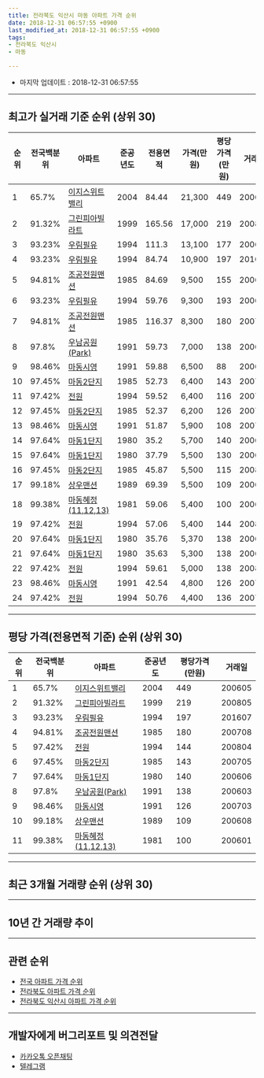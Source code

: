 ```yaml
---
title: 전라북도 익산시 마동 아파트 가격 순위
date: 2018-12-31 06:57:55 +0900
last_modified_at: 2018-12-31 06:57:55 +0900
tags:
- 전라북도 익산시
- 마동

---
```


* 마지막 업데이트 : 2018-12-31 06:57:55

---

## 최고가 실거래 기준 순위 (상위 30)


|순위|전국백분위|아파트|준공년도|전용면적|가격(만원)|평당가격(만원)|거래일|
|---|---|---|---|---|---|---|---|
|1|65.7%|[이지스위트밸리](https://search.naver.com/search.naver?query=%EC%A0%84%EB%9D%BC%EB%B6%81%EB%8F%84+%EC%9D%B5%EC%82%B0%EC%8B%9C+%EB%A7%88%EB%8F%99+%EC%9D%B4%EC%A7%80%EC%8A%A4%EC%9C%84%ED%8A%B8%EB%B0%B8%EB%A6%AC)|2004|84.44|21,300|449|200605|
|2|91.32%|[그린피아빌라트](https://search.naver.com/search.naver?query=%EC%A0%84%EB%9D%BC%EB%B6%81%EB%8F%84+%EC%9D%B5%EC%82%B0%EC%8B%9C+%EB%A7%88%EB%8F%99+%EA%B7%B8%EB%A6%B0%ED%94%BC%EC%95%84%EB%B9%8C%EB%9D%BC%ED%8A%B8)|1999|165.56|17,000|219|200805|
|3|93.23%|[우림필유](https://search.naver.com/search.naver?query=%EC%A0%84%EB%9D%BC%EB%B6%81%EB%8F%84+%EC%9D%B5%EC%82%B0%EC%8B%9C+%EB%A7%88%EB%8F%99+%EC%9A%B0%EB%A6%BC%ED%95%84%EC%9C%A0)|1994|111.3|13,100|177|200609|
|4|93.23%|[우림필유](https://search.naver.com/search.naver?query=%EC%A0%84%EB%9D%BC%EB%B6%81%EB%8F%84+%EC%9D%B5%EC%82%B0%EC%8B%9C+%EB%A7%88%EB%8F%99+%EC%9A%B0%EB%A6%BC%ED%95%84%EC%9C%A0)|1994|84.74|10,900|197|201607|
|5|94.81%|[조공전원맨션](https://search.naver.com/search.naver?query=%EC%A0%84%EB%9D%BC%EB%B6%81%EB%8F%84+%EC%9D%B5%EC%82%B0%EC%8B%9C+%EB%A7%88%EB%8F%99+%EC%A1%B0%EA%B3%B5%EC%A0%84%EC%9B%90%EB%A7%A8%EC%85%98)|1985|84.69|9,500|155|200606|
|6|93.23%|[우림필유](https://search.naver.com/search.naver?query=%EC%A0%84%EB%9D%BC%EB%B6%81%EB%8F%84+%EC%9D%B5%EC%82%B0%EC%8B%9C+%EB%A7%88%EB%8F%99+%EC%9A%B0%EB%A6%BC%ED%95%84%EC%9C%A0)|1994|59.76|9,300|193|200603|
|7|94.81%|[조공전원맨션](https://search.naver.com/search.naver?query=%EC%A0%84%EB%9D%BC%EB%B6%81%EB%8F%84+%EC%9D%B5%EC%82%B0%EC%8B%9C+%EB%A7%88%EB%8F%99+%EC%A1%B0%EA%B3%B5%EC%A0%84%EC%9B%90%EB%A7%A8%EC%85%98)|1985|116.37|8,300|180|200708|
|8|97.8%|[우남공원(Park)](https://search.naver.com/search.naver?query=%EC%A0%84%EB%9D%BC%EB%B6%81%EB%8F%84+%EC%9D%B5%EC%82%B0%EC%8B%9C+%EB%A7%88%EB%8F%99+%EC%9A%B0%EB%82%A8%EA%B3%B5%EC%9B%90%28Park%29)|1991|59.73|7,000|138|200603|
|9|98.46%|[마동시영](https://search.naver.com/search.naver?query=%EC%A0%84%EB%9D%BC%EB%B6%81%EB%8F%84+%EC%9D%B5%EC%82%B0%EC%8B%9C+%EB%A7%88%EB%8F%99+%EB%A7%88%EB%8F%99%EC%8B%9C%EC%98%81)|1991|59.88|6,500|88|200603|
|10|97.45%|[마동2단지](https://search.naver.com/search.naver?query=%EC%A0%84%EB%9D%BC%EB%B6%81%EB%8F%84+%EC%9D%B5%EC%82%B0%EC%8B%9C+%EB%A7%88%EB%8F%99+%EB%A7%88%EB%8F%992%EB%8B%A8%EC%A7%80)|1985|52.73|6,400|143|200705|
|11|97.42%|[전원](https://search.naver.com/search.naver?query=%EC%A0%84%EB%9D%BC%EB%B6%81%EB%8F%84+%EC%9D%B5%EC%82%B0%EC%8B%9C+%EB%A7%88%EB%8F%99+%EC%A0%84%EC%9B%90)|1994|59.52|6,400|116|200708|
|12|97.45%|[마동2단지](https://search.naver.com/search.naver?query=%EC%A0%84%EB%9D%BC%EB%B6%81%EB%8F%84+%EC%9D%B5%EC%82%B0%EC%8B%9C+%EB%A7%88%EB%8F%99+%EB%A7%88%EB%8F%992%EB%8B%A8%EC%A7%80)|1985|52.37|6,200|126|200702|
|13|98.46%|[마동시영](https://search.naver.com/search.naver?query=%EC%A0%84%EB%9D%BC%EB%B6%81%EB%8F%84+%EC%9D%B5%EC%82%B0%EC%8B%9C+%EB%A7%88%EB%8F%99+%EB%A7%88%EB%8F%99%EC%8B%9C%EC%98%81)|1991|51.87|5,900|108|200702|
|14|97.64%|[마동1단지](https://search.naver.com/search.naver?query=%EC%A0%84%EB%9D%BC%EB%B6%81%EB%8F%84+%EC%9D%B5%EC%82%B0%EC%8B%9C+%EB%A7%88%EB%8F%99+%EB%A7%88%EB%8F%991%EB%8B%A8%EC%A7%80)|1980|35.2|5,700|140|200606|
|15|97.64%|[마동1단지](https://search.naver.com/search.naver?query=%EC%A0%84%EB%9D%BC%EB%B6%81%EB%8F%84+%EC%9D%B5%EC%82%B0%EC%8B%9C+%EB%A7%88%EB%8F%99+%EB%A7%88%EB%8F%991%EB%8B%A8%EC%A7%80)|1980|37.79|5,500|130|200603|
|16|97.45%|[마동2단지](https://search.naver.com/search.naver?query=%EC%A0%84%EB%9D%BC%EB%B6%81%EB%8F%84+%EC%9D%B5%EC%82%B0%EC%8B%9C+%EB%A7%88%EB%8F%99+%EB%A7%88%EB%8F%992%EB%8B%A8%EC%A7%80)|1985|45.87|5,500|115|200805|
|17|99.18%|[상우맨션](https://search.naver.com/search.naver?query=%EC%A0%84%EB%9D%BC%EB%B6%81%EB%8F%84+%EC%9D%B5%EC%82%B0%EC%8B%9C+%EB%A7%88%EB%8F%99+%EC%83%81%EC%9A%B0%EB%A7%A8%EC%85%98)|1989|69.39|5,500|109|200608|
|18|99.38%|[마동혜정(11,12,13)](https://search.naver.com/search.naver?query=%EC%A0%84%EB%9D%BC%EB%B6%81%EB%8F%84+%EC%9D%B5%EC%82%B0%EC%8B%9C+%EB%A7%88%EB%8F%99+%EB%A7%88%EB%8F%99%ED%98%9C%EC%A0%95%2811%2C12%2C13%29)|1981|59.06|5,400|100|200601|
|19|97.42%|[전원](https://search.naver.com/search.naver?query=%EC%A0%84%EB%9D%BC%EB%B6%81%EB%8F%84+%EC%9D%B5%EC%82%B0%EC%8B%9C+%EB%A7%88%EB%8F%99+%EC%A0%84%EC%9B%90)|1994|57.06|5,400|144|200804|
|20|97.64%|[마동1단지](https://search.naver.com/search.naver?query=%EC%A0%84%EB%9D%BC%EB%B6%81%EB%8F%84+%EC%9D%B5%EC%82%B0%EC%8B%9C+%EB%A7%88%EB%8F%99+%EB%A7%88%EB%8F%991%EB%8B%A8%EC%A7%80)|1980|35.76|5,370|138|200604|
|21|97.64%|[마동1단지](https://search.naver.com/search.naver?query=%EC%A0%84%EB%9D%BC%EB%B6%81%EB%8F%84+%EC%9D%B5%EC%82%B0%EC%8B%9C+%EB%A7%88%EB%8F%99+%EB%A7%88%EB%8F%991%EB%8B%A8%EC%A7%80)|1980|35.63|5,300|138|200605|
|22|97.42%|[전원](https://search.naver.com/search.naver?query=%EC%A0%84%EB%9D%BC%EB%B6%81%EB%8F%84+%EC%9D%B5%EC%82%B0%EC%8B%9C+%EB%A7%88%EB%8F%99+%EC%A0%84%EC%9B%90)|1994|59.61|5,000|138|200804|
|23|98.46%|[마동시영](https://search.naver.com/search.naver?query=%EC%A0%84%EB%9D%BC%EB%B6%81%EB%8F%84+%EC%9D%B5%EC%82%B0%EC%8B%9C+%EB%A7%88%EB%8F%99+%EB%A7%88%EB%8F%99%EC%8B%9C%EC%98%81)|1991|42.54|4,800|126|200703|
|24|97.42%|[전원](https://search.naver.com/search.naver?query=%EC%A0%84%EB%9D%BC%EB%B6%81%EB%8F%84+%EC%9D%B5%EC%82%B0%EC%8B%9C+%EB%A7%88%EB%8F%99+%EC%A0%84%EC%9B%90)|1994|50.76|4,400|136|200707|


---

## 평당 가격(전용면적 기준) 순위 (상위 30)


|순위|전국백분위|아파트|준공년도|평당가격(만원)|거래일|
|---|---|---|---|---|---|
|1|65.7%|[이지스위트밸리](https://search.naver.com/search.naver?query=%EC%A0%84%EB%9D%BC%EB%B6%81%EB%8F%84+%EC%9D%B5%EC%82%B0%EC%8B%9C+%EB%A7%88%EB%8F%99+%EC%9D%B4%EC%A7%80%EC%8A%A4%EC%9C%84%ED%8A%B8%EB%B0%B8%EB%A6%AC)|2004|449|200605|
|2|91.32%|[그린피아빌라트](https://search.naver.com/search.naver?query=%EC%A0%84%EB%9D%BC%EB%B6%81%EB%8F%84+%EC%9D%B5%EC%82%B0%EC%8B%9C+%EB%A7%88%EB%8F%99+%EA%B7%B8%EB%A6%B0%ED%94%BC%EC%95%84%EB%B9%8C%EB%9D%BC%ED%8A%B8)|1999|219|200805|
|3|93.23%|[우림필유](https://search.naver.com/search.naver?query=%EC%A0%84%EB%9D%BC%EB%B6%81%EB%8F%84+%EC%9D%B5%EC%82%B0%EC%8B%9C+%EB%A7%88%EB%8F%99+%EC%9A%B0%EB%A6%BC%ED%95%84%EC%9C%A0)|1994|197|201607|
|4|94.81%|[조공전원맨션](https://search.naver.com/search.naver?query=%EC%A0%84%EB%9D%BC%EB%B6%81%EB%8F%84+%EC%9D%B5%EC%82%B0%EC%8B%9C+%EB%A7%88%EB%8F%99+%EC%A1%B0%EA%B3%B5%EC%A0%84%EC%9B%90%EB%A7%A8%EC%85%98)|1985|180|200708|
|5|97.42%|[전원](https://search.naver.com/search.naver?query=%EC%A0%84%EB%9D%BC%EB%B6%81%EB%8F%84+%EC%9D%B5%EC%82%B0%EC%8B%9C+%EB%A7%88%EB%8F%99+%EC%A0%84%EC%9B%90)|1994|144|200804|
|6|97.45%|[마동2단지](https://search.naver.com/search.naver?query=%EC%A0%84%EB%9D%BC%EB%B6%81%EB%8F%84+%EC%9D%B5%EC%82%B0%EC%8B%9C+%EB%A7%88%EB%8F%99+%EB%A7%88%EB%8F%992%EB%8B%A8%EC%A7%80)|1985|143|200705|
|7|97.64%|[마동1단지](https://search.naver.com/search.naver?query=%EC%A0%84%EB%9D%BC%EB%B6%81%EB%8F%84+%EC%9D%B5%EC%82%B0%EC%8B%9C+%EB%A7%88%EB%8F%99+%EB%A7%88%EB%8F%991%EB%8B%A8%EC%A7%80)|1980|140|200606|
|8|97.8%|[우남공원(Park)](https://search.naver.com/search.naver?query=%EC%A0%84%EB%9D%BC%EB%B6%81%EB%8F%84+%EC%9D%B5%EC%82%B0%EC%8B%9C+%EB%A7%88%EB%8F%99+%EC%9A%B0%EB%82%A8%EA%B3%B5%EC%9B%90%28Park%29)|1991|138|200603|
|9|98.46%|[마동시영](https://search.naver.com/search.naver?query=%EC%A0%84%EB%9D%BC%EB%B6%81%EB%8F%84+%EC%9D%B5%EC%82%B0%EC%8B%9C+%EB%A7%88%EB%8F%99+%EB%A7%88%EB%8F%99%EC%8B%9C%EC%98%81)|1991|126|200703|
|10|99.18%|[상우맨션](https://search.naver.com/search.naver?query=%EC%A0%84%EB%9D%BC%EB%B6%81%EB%8F%84+%EC%9D%B5%EC%82%B0%EC%8B%9C+%EB%A7%88%EB%8F%99+%EC%83%81%EC%9A%B0%EB%A7%A8%EC%85%98)|1989|109|200608|
|11|99.38%|[마동혜정(11,12,13)](https://search.naver.com/search.naver?query=%EC%A0%84%EB%9D%BC%EB%B6%81%EB%8F%84+%EC%9D%B5%EC%82%B0%EC%8B%9C+%EB%A7%88%EB%8F%99+%EB%A7%88%EB%8F%99%ED%98%9C%EC%A0%95%2811%2C12%2C13%29)|1981|100|200601|


---

## 최근 3개월 거래량 순위 (상위 30)


<div style="width:100%;">
    <canvas id="deal_count_ranking" height="250"></canvas>
</div>


<script>
new Chart(document.getElementById("deal_count_ranking"), {
    type: 'horizontalBar',
    data: {
        labels: ['마동1단지', '이지스위트밸리', '마동시영', '마동2단지', '우림필유', '전원', '조공전원맨션', '우남공원(Park)', '상우맨션'],
        datasets: [{
            label: '실거래 수',
            data: [9, 6, 4, 3, 2, 2, 1, 1, 1],
            borderColor: "rgba(255, 0, 128, 1)",
            backgroundColor: "rgba(255, 0, 128, 0.5)",
            fill: false,
        }]
    },
    options: {
        responsive: true,
        title: {
            display: true,
            text: '최근 3개월 거래량 순위'
        },
        tooltips: {
            mode: 'index',
            intersect: false,
            callbacks: {
                title: function(tooltipItems, data) {
                    return "실거래 수:";
                },
                label: function(tooltipItem, data) {
                    return data.labels[tooltipItem.index] + ": " + tooltipItem.xLabel;
                }
            }
        },
        hover: {
            mode: 'nearest',
            intersect: true
        },
        scales: {
            xAxes: [{
                display: true,
                scaleLabel: {
                    display: true,
                    labelString: '실거래 수'
                },
                ticks: {
                    suggestedMin: 0,
                }
            }],
            yAxes: [{
                display: true,
                ticks: {
                    autoSkip: false,
                    callback: function(value, index, values) {
                        if (value.length > 15)
                            return value.substr(0, 13) + "...";
                        else
                            return value;
                    }
                },
                scaleLabel: {
                    display: false,
                }
            }]
        }
    }
});

</script>


---

## 10년 간 거래량 추이


<div style="width:100%;">
    <canvas id="deal_progress" height="250"></canvas>
</div>

<script>
new Chart(document.getElementById("deal_progress"), {
    type: 'line',
    data: {
        labels: ['200812','200901','200902','200903','200904','200905','200906','200907','200908','200909','200910','200911','200912','201001','201002','201003','201004','201005','201006','201007','201008','201009','201010','201011','201012','201101','201102','201103','201104','201105','201106','201107','201108','201109','201110','201111','201112','201201','201202','201203','201204','201205','201206','201207','201208','201209','201210','201211','201212','201301','201302','201303','201304','201305','201306','201307','201308','201309','201310','201311','201312','201401','201402','201403','201404','201405','201406','201407','201408','201409','201410','201411','201412','201501','201502','201503','201504','201505','201506','201507','201508','201509','201510','201511','201512','201601','201602','201603','201604','201605','201606','201607','201608','201609','201610','201611','201612','201701','201702','201703','201704','201705','201706','201707','201708','201709','201710','201711','201712','201801','201802','201803','201804','201805','201806','201807','201808','201809','201810','201811','201812'],
        datasets: [{
            label: '실거래 수',
            pointRadius: 1,
            data: [7, 13, 10, 20, 16, 13, 18, 19, 10, 16, 19, 13, 12, 12, 11, 20, 19, 15, 21, 13, 13, 15, 23, 18, 17, 18, 14, 20, 24, 9, 13, 17, 6, 11, 12, 14, 27, 16, 14, 20, 15, 16, 14, 14, 9, 7, 10, 7, 11, 7, 9, 9, 15, 14, 7, 2, 4, 6, 12, 9, 4, 9, 13, 5, 15, 7, 7, 10, 9, 16, 10, 15, 8, 19, 7, 12, 12, 14, 13, 13, 17, 10, 17, 9, 11, 13, 6, 9, 21, 17, 10, 13, 12, 10, 26, 12, 17, 11, 14, 24, 14, 15, 21, 16, 14, 11, 18, 9, 14, 14, 12, 20, 10, 9, 15, 11, 10, 18, 14, 7, 8],
            borderColor: "rgba(255, 201, 14, 1)",
            backgroundColor: "rgba(255, 201, 14, 0.5)",
            fill: true,
        }]
    },
    options: {
        responsive: true,
        title: {
            display: true,
            text: '10년간 거래량 추이'
        },
        tooltips: {
            mode: 'index',
            intersect: false,
        },
        hover: {
            mode: 'nearest',
            intersect: true
        },
        scales: {
            xAxes: [{
                display: true,
                scaleLabel: {
                    display: true,
                    labelString: '년/월'
                }
            }],
            yAxes: [{
                display: true,
                ticks: {
                    suggestedMin: 0,
                },
                scaleLabel: {
                    display: true,
                    labelString: '실거래 수'
                }
            }]
        }
    }
});

</script>


---

## 관련 순위

- [전국 아파트 가격 순위](https://inasie.github.io/apt-ranking/전국)
- [전라북도 아파트 가격 순위](https://inasie.github.io/apt-ranking/전라북도)
- [전라북도 익산시 아파트 가격 순위](https://inasie.github.io/apt-ranking/전라북도-익산시)


---

## 개발자에게 버그리포트 및 의견전달

- [카카오톡 오픈채팅](https://open.kakao.com/o/gLJUAP4)
- [텔레그램](https://t.me/inasie)

